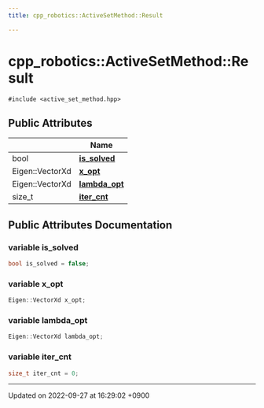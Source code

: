 ```yaml
---
title: cpp_robotics::ActiveSetMethod::Result

---
```


# cpp_robotics::ActiveSetMethod::Result






`#include <active_set_method.hpp>`

## Public Attributes

|                | Name           |
| -------------- | -------------- |
| bool | **[is_solved](/cpp_robotics/doxybook/Classes/structcpp__robotics_1_1ActiveSetMethod_1_1Result/#variable-is-solved)**  |
| Eigen::VectorXd | **[x_opt](/cpp_robotics/doxybook/Classes/structcpp__robotics_1_1ActiveSetMethod_1_1Result/#variable-x-opt)**  |
| Eigen::VectorXd | **[lambda_opt](/cpp_robotics/doxybook/Classes/structcpp__robotics_1_1ActiveSetMethod_1_1Result/#variable-lambda-opt)**  |
| size_t | **[iter_cnt](/cpp_robotics/doxybook/Classes/structcpp__robotics_1_1ActiveSetMethod_1_1Result/#variable-iter-cnt)**  |

## Public Attributes Documentation

### variable is_solved

```cpp
bool is_solved = false;
```


### variable x_opt

```cpp
Eigen::VectorXd x_opt;
```


### variable lambda_opt

```cpp
Eigen::VectorXd lambda_opt;
```


### variable iter_cnt

```cpp
size_t iter_cnt = 0;
```


-------------------------------

Updated on 2022-09-27 at 16:29:02 +0900